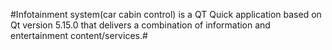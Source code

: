 #Infotainment system(car cabin control) is a QT Quick application based on Qt version 5.15.0 that delivers a combination of information and entertainment content/services.#
